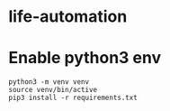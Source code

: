 # life-automation

# Enable python3 env
```
python3 -m venv venv
source venv/bin/active
pip3 install -r requirements.txt
```
